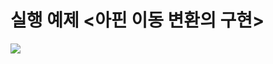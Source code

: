 # 실행 예제 <아핀 이동 변환의 구현>

<img src="https://file.notion.so/f/f/330690da-2da5-4b3a-b810-241e70325c82/124a6a9a-de60-4d1f-9d2d-a53e892c3c2f/6-1c.gif?table=block&id=1849a5ab-333c-80cc-9a40-f5f962809b0b&spaceId=330690da-2da5-4b3a-b810-241e70325c82&expirationTimestamp=1737662400000&signature=jcMbFAEzCy_kNzFu1fZY9KhvMtItVNm6xKhAaN1CMJQ&downloadName=6-1c.gif">
